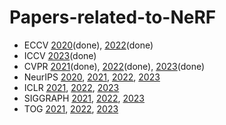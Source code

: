 # Papers-related-to-NeRF

- ECCV [2020](ECCV2020.md)(done), [2022](ECCV2022.md)(done)
- ICCV [2023](ICCV2023.md)(done)
- CVPR [2021](CVPR2021.md)(done), [2022](CVPR2022.md)(done), [2023](CVPR2023.md)(done)
- NeurIPS [2020](NeurIPS2020.md), [2021](NeurIPS2021.md), [2022](NeurIPS2022.md), [2023](NeurIPS2023.md)
- ICLR [2021](ICLR2021.md), [2022](ICLR2022.md), [2023](ICLR2023.md)
- SIGGRAPH [2021](SIGGRAPH2021.md), [2022](SIGGRAPH2022.md), [2023](SIGGRAPH2023.md)
- TOG [2021](TOG2021.md), [2022](TOG2022.md), [2023](TOG2023.md)
